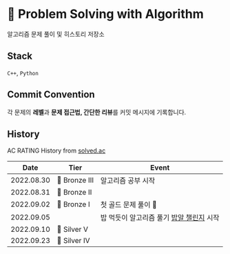 # 🦾 Problem Solving with Algorithm
알고리즘 문제 풀이 및 히스토리 저장소


## Stack
`C++`, `Python`

## Commit Convention
각 문제의 **레벨**과 **문제 접근법, 간단한 리뷰**를 커밋 메시지에 기록합니다.

## History
AC RATING History from [solved.ac](https://solved.ac/profile/jssong/history)

|Date|Tier|Event|
|---|---|---|
|2022.08.30|🥉 Bronze III|알고리즘 공부 시작
|2022.08.31|🥉 Bronze II|
|2022.09.02|🥉 Bronze I|첫 골드 문제 풀이 🙌|
|2022.09.05| |밥 먹듯이 알고리즘 풀기 [밥알 챌린지](https://github.com/Likelion-Inha-10/BAP-AL-Challenge) 시작|
|2022.09.10|🥈 Silver V|
|2022.09.23|🥈 Silver IV|